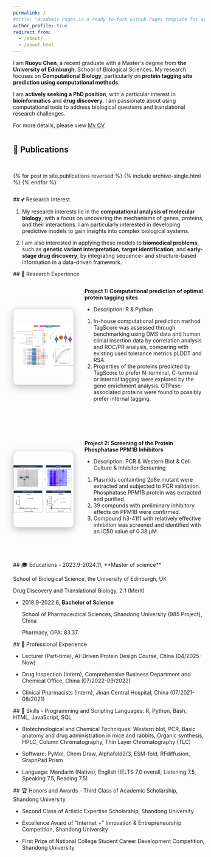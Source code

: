 ```yaml
---
permalink: /
#title: "Academic Pages is a ready-to-fork GitHub Pages template for academic personal websites"
author_profile: true
redirect_from: 
  - /about/
  - /about.html
---
```


I am **Ruoyu Chen**, a recent graduate with a Master's degree from **the University of Edinburgh**, School of Biological Sciences. My research focuses on **Computational Biology**, particularly on 
**protein tagging site prediction using computational methods**.

I am **actively seeking a PhD position**, with a particular interest in **bioinformatics** and **drug discovery**. I am passionate about using computational tools to address biological questions and translational research challenges.

For more details, please view 
<a href="/files/Ruoyu_Chen_CV_07_21.pdf" class="btn btn-primary" target="_blank">My CV</a>


<div id="publications"></div>
<div class="project-block" style="display: flex; align-items: center; gap: 30px; margin-bottom: 2em; flex-wrap: wrap;">
<h2>📑 Publications</h2>
{% for post in site.publications reversed %}
  {% include archive-single.html %}
{% endfor %}
</div>

<div id="research-interest"></div>
## 💕 Research Interest

1. My research interests lie in the **computational analysis of molecular biology**, with a focus on uncovering the mechanisms of genes, proteins, and their interactions. I am particularly interested in developing predictive models to gain insights into complex biological systems.

2. I am also interested in applying these models to **biomedical problems**, such as **genetic variant interpretation**, **target identification**, and **early-stage drug discovery**, by integrating sequence- and structure-based information in a data-driven framework.


<div id="research-experience"></div>
## 🔬 Research Experience
<div class="project-block" style="display: flex; align-items: center; gap: 30px; margin-bottom: 2em; flex-wrap: wrap;">

<!--project1-->
<div style="display: flex; align-items: center; gap: 30px; margin: 2em 0; flex-wrap: wrap;">
  <div style="flex: 1; text-align: center;">
    <img src="/images/proteintagging.png" 
        alt="Protein Tagging Image"
        style="width: 320px; height: 200px; object-fit: contain; border-radius: 12px; box-shadow: 0 6px 20px rgba(0,0,0,0.25); border: 1px solid #ccc;">
  </div>

  <div style="flex: 2;">
  <b>Project 1: Computational prediction of optimal protein tagging sites</b>
  <ul><li>Description: R & Python</li></ul>
  <ol>
    <li>
    In-house computational prediction method TagScore was assessed through benchmarking using DMS data and human clinial insertion data by correlation analysis and ROC/PR analysis, comparing with existing used tolerance metrics pLDDT and RSA.
    </li>
    <li>
    Properties of the proteins predicted by TagScore to prefer N-terminal, C-terminal or internal tagging were explored by the gene enrichment analysis. GTPase-associated proteins were found to possibly prefer internal tagging.
    </li>
  </ol>
  </div> 
</div>

<!--project2-->
<div style="display: flex; align-items: center; gap: 30px; margin: 2em 0; flex-wrap: wrap;">
  <div style="flex: 1; text-align: center;">
    <img src="/images/Project2.png" 
        alt="Protein Tagging Image"
        style="width: 320px; height: 200px; object-fit: contain; border-radius: 12px; box-shadow: 0 6px 20px rgba(0,0,0,0.25); border: 1px solid #ccc;">
  </div>

  <div style="flex: 2;">
  <b>Project 2: Screening of the Protein Phosphatase PPM1B Inhibitors</b>
  <ul><li>Description: PCR & Western Blot & Cell Culture & Inhibitor Screening</li></ul>
  <ol>
    <li>
    Plasmids containting 2p8e mutant were extracted and subjected to PCR validation. Phosphatase PPM1B protein was extracted and purified.
    </li>
    <li>
    39 compunds with preliminary inhibitory effects on PPM1B were confirmed.
    </li>
    <li>
    Compound h3-41f1 with relatively effective inhibition was screened and identified with an IC50 value of 0.38 μM.
    </li>
  </ol>
  </div> 
</div>
</div>

<div id="education"></div>
## 🎓 Educations
- 2023.9-2024.11, **Master of science**

  School of Biological Science, the University of Edinburgh, UK

  Drug Discovery and Translational Biology, 2:1 (Merit)

- 2018.9-2022.6, **Bachelor of Science**

  School of Pharmaceutical Sciences, Shandong University (985 Project), China

  Pharmacy, GPA: 83.37



<div id="professional-experience"></div>
## 🥼 Professional Experience

- Lecturer (Part-time), AI-Driven Protein Design Course, China (04/2025-Now)

- Drug Inspection (Intern), Comprehensive Business Department and Chemical Office, China (07/2022-09/2022)

- Clinical Pharmacists (Intern), Jinan Central Hospital, China (07/2021-08/2021)

<div id="skills"></div>
## 🧪 Skills
- Programming and Scripting Languages: R, Python, Bash, HTML, JavaScript, SQL

- Biotechnological and Chemical Techniques: Western blot, PCR, Basic anatomy and drug administration in mice and rabbits, Organic synthesis, HPLC, Column Chromatography, Thin Layer Chromatography (TLC)

- Software: PyMol, Chem Draw, Alphafold2/3, ESM-fold, RFdiffusion, GraphPad Prism

- Language: Mandarin (Native), English (IELTS 7.0 overall, Listening 7.5, Speaking 7.5, Reading 7.5)

<div id="honors-and-awards"></div>
## 🏆 Honors and Awards
- Third Class of Academic Scholarship, Shandong University

- Second Class of Artistic Expertise Scholarship, Shandong University

- Excellence Award of "Internet +" Innovation & Entrepreneurship Competition, Shandong University

- First Prize of National College Student Career Development Competition, Shandong University
